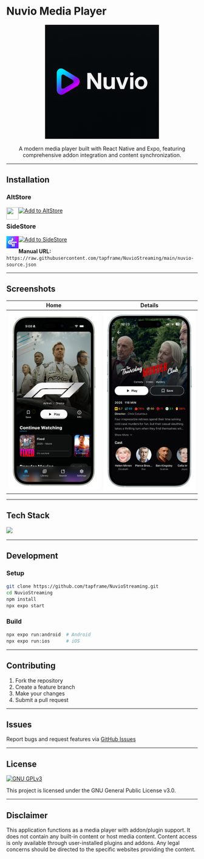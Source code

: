 # Nuvio Media Player

<p align="center">
  <img src="assets/titlelogo.png" alt="Nuvio Logo" width="300"/>
</p>

<p align="center">
  A modern media player built with React Native and Expo, featuring comprehensive addon integration and content synchronization.
</p>

---

## Installation

### AltStore
<img src="https://upload.wikimedia.org/wikipedia/commons/2/20/AltStore_logo.png" width="32" height="32" align="left"> [![Add to AltStore](https://img.shields.io/badge/Add%20to-AltStore-blue?style=for-the-badge)](https://tinyurl.com/NuvioAltstore)

### SideStore
<img src="https://github.com/SideStore/assets/blob/main/icon.png?raw=true" width="32" height="32" align="left"> [![Add to SideStore](https://img.shields.io/badge/Add%20to-SideStore-green?style=for-the-badge)](https://tinyurl.com/NuvioSidestore)

**Manual URL:** `https://raw.githubusercontent.com/tapframe/NuvioStreaming/main/nuvio-source.json`

---

## Screenshots

| Home | Details |
|:----:|:-------:|
| ![Home](screesnhots/Simulator%20Screenshot%20-%20iPhone%2016%20Pro%20-%202025-08-27%20at%2021.08.32-portrait.png) | ![Details](screesnhots/WhatsApp%20Image%202025-09-02%20at%2000.24.31-portrait.png) |

---

## Tech Stack

<p align="left">
  <a href="https://skillicons.dev">
    <img src="https://skillicons.dev/icons?i=react,typescript,nodejs,expo,github,githubactions&theme=light&perline=6" />
  </a>
</p>

---

## Development

### Setup
```bash
git clone https://github.com/tapframe/NuvioStreaming.git
cd NuvioStreaming
npm install
npx expo start
```

### Build
```bash
npx expo run:android  # Android
npx expo run:ios      # iOS
```

---

## Contributing

1. Fork the repository
2. Create a feature branch
3. Make your changes
4. Submit a pull request

---

## Issues

Report bugs and request features via [GitHub Issues](https://github.com/tapframe/NuvioStreaming/issues)

---

## License

[![GNU GPLv3](https://www.gnu.org/graphics/gplv3-127x51.png)](http://www.gnu.org/licenses/gpl-3.0.en.html)

This project is licensed under the GNU General Public License v3.0.

---

## Disclaimer

This application functions as a media player with addon/plugin support. It does not contain any built-in content or host media content. Content access is only available through user-installed plugins and addons. Any legal concerns should be directed to the specific websites providing the content.